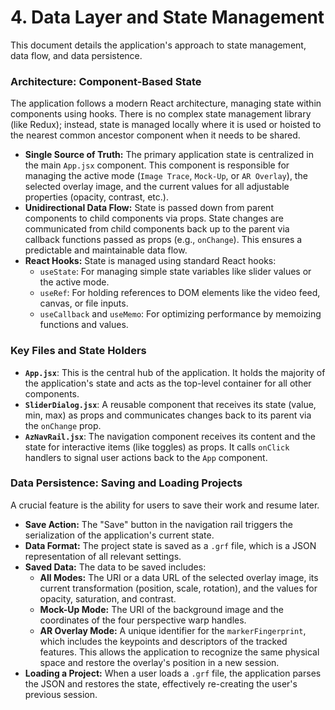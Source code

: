 # 4. Data Layer and State Management

This document details the application's approach to state management, data flow, and data persistence.

### **Architecture: Component-Based State**

The application follows a modern React architecture, managing state within components using hooks. There is no complex state management library (like Redux); instead, state is managed locally where it is used or hoisted to the nearest common ancestor component when it needs to be shared.

-   **Single Source of Truth:** The primary application state is centralized in the main `App.jsx` component. This component is responsible for managing the active mode (`Image Trace`, `Mock-Up`, or `AR Overlay`), the selected overlay image, and the current values for all adjustable properties (opacity, contrast, etc.).
-   **Unidirectional Data Flow:** State is passed down from parent components to child components via props. State changes are communicated from child components back up to the parent via callback functions passed as props (e.g., `onChange`). This ensures a predictable and maintainable data flow.
-   **React Hooks:** State is managed using standard React hooks:
    -   `useState`: For managing simple state variables like slider values or the active mode.
    -   `useRef`: For holding references to DOM elements like the video feed, canvas, or file inputs.
    -   `useCallback` and `useMemo`: For optimizing performance by memoizing functions and values.

### **Key Files and State Holders**

-   **`App.jsx`**: This is the central hub of the application. It holds the majority of the application's state and acts as the top-level container for all other components.
-   **`SliderDialog.jsx`**: A reusable component that receives its state (value, min, max) as props and communicates changes back to its parent via the `onChange` prop.
-   **`AzNavRail.jsx`**: The navigation component receives its content and the state for interactive items (like toggles) as props. It calls `onClick` handlers to signal user actions back to the `App` component.

### **Data Persistence: Saving and Loading Projects**

A crucial feature is the ability for users to save their work and resume later.

-   **Save Action:** The "Save" button in the navigation rail triggers the serialization of the application's current state.
-   **Data Format:** The project state is saved as a `.grf` file, which is a JSON representation of all relevant settings.
-   **Saved Data:** The data to be saved includes:
    -   **All Modes:** The URI or a data URL of the selected overlay image, its current transformation (position, scale, rotation), and the values for opacity, saturation, and contrast.
    -   **Mock-Up Mode:** The URI of the background image and the coordinates of the four perspective warp handles.
    -   **AR Overlay Mode:** A unique identifier for the `markerFingerprint`, which includes the keypoints and descriptors of the tracked features. This allows the application to recognize the same physical space and restore the overlay's position in a new session.
-   **Loading a Project:** When a user loads a `.grf` file, the application parses the JSON and restores the state, effectively re-creating the user's previous session.